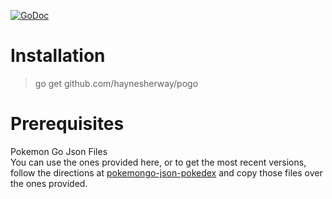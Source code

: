 [![GoDoc](http://godoc.org/github.com/haynesherway/pogo?status.svg)](http://godoc.org/github.com/haynesherway/pogo)

# Installation
>go get github.com/haynesherway/pogo

# Prerequisites
Pokemon Go Json Files  
   You can use the ones provided here, or to get the most recent versions, follow the directions at [pokemongo-json-pokedex](https://github.com/BrunnerLivio/pokemongo-json-pokedex) and copy those files over the ones provided.
